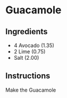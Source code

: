 # Guacamole
## Ingredients
* 4 Avocado (1.35)
* 2 Lime (0.75)
* Salt (2.00)
## Instructions
Make the Guacamole
